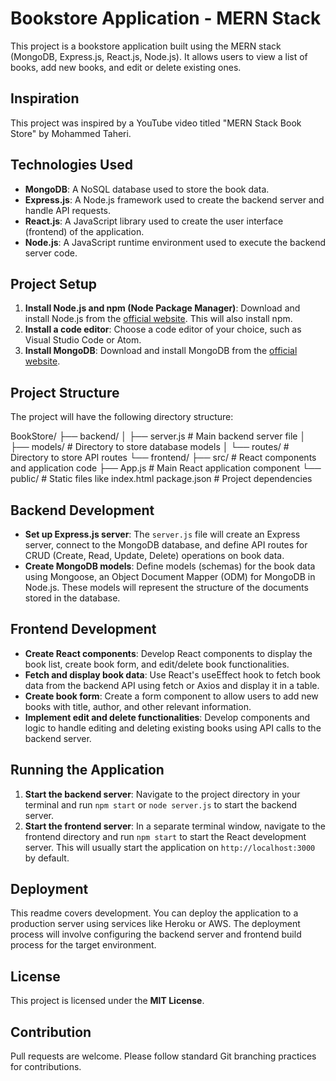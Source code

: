 # Bookstore Application - MERN Stack

This project is a bookstore application built using the MERN stack (MongoDB, Express.js, React.js, Node.js). It allows users to view a list of books, add new books, and edit or delete existing ones.

## Inspiration

This project was inspired by a YouTube video titled "MERN Stack Book Store" by Mohammed Taheri.

## Technologies Used

- **MongoDB**: A NoSQL database used to store the book data.
- **Express.js**: A Node.js framework used to create the backend server and handle API requests.
- **React.js**: A JavaScript library used to create the user interface (frontend) of the application.
- **Node.js**: A JavaScript runtime environment used to execute the backend server code.

## Project Setup

1. **Install Node.js and npm (Node Package Manager)**: Download and install Node.js from the [official website](https://nodejs.org/en). This will also install npm.
2. **Install a code editor**: Choose a code editor of your choice, such as Visual Studio Code or Atom.
3. **Install MongoDB**: Download and install MongoDB from the [official website](https://www.mongodb.com/docs/manual/installation/).

## Project Structure

The project will have the following directory structure:

BookStore/
├── backend/
│ ├── server.js # Main backend server file
│ ├── models/ # Directory to store database models
│ └── routes/ # Directory to store API routes
└── frontend/
├── src/ # React components and application code
├── App.js # Main React application component
└── public/ # Static files like index.html
package.json # Project dependencies


## Backend Development

- **Set up Express.js server**: The `server.js` file will create an Express server, connect to the MongoDB database, and define API routes for CRUD (Create, Read, Update, Delete) operations on book data.
- **Create MongoDB models**: Define models (schemas) for the book data using Mongoose, an Object Document Mapper (ODM) for MongoDB in Node.js. These models will represent the structure of the documents stored in the database.

## Frontend Development

- **Create React components**: Develop React components to display the book list, create book form, and edit/delete book functionalities.
- **Fetch and display book data**: Use React's useEffect hook to fetch book data from the backend API using fetch or Axios and display it in a table.
- **Create book form**: Create a form component to allow users to add new books with title, author, and other relevant information.
- **Implement edit and delete functionalities**: Develop components and logic to handle editing and deleting existing books using API calls to the backend server.

## Running the Application

1. **Start the backend server**: Navigate to the project directory in your terminal and run `npm start` or `node server.js` to start the backend server.
2. **Start the frontend server**: In a separate terminal window, navigate to the frontend directory and run `npm start` to start the React development server. This will usually start the application on `http://localhost:3000` by default.

## Deployment

This readme covers development. You can deploy the application to a production server using services like Heroku or AWS. The deployment process will involve configuring the backend server and frontend build process for the target environment.

## License

This project is licensed under the **MIT License**.

## Contribution

Pull requests are welcome. Please follow standard Git branching practices for contributions.
